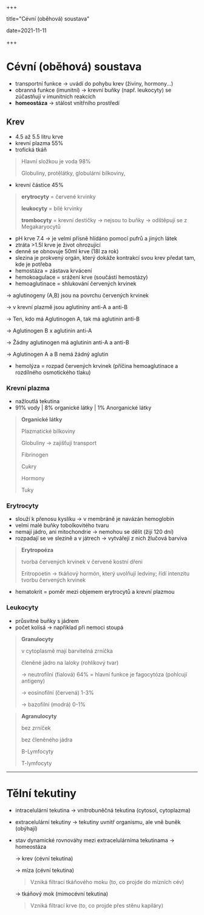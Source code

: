 +++

title="Cévní (oběhová) soustava"

date=2021-11-11

+++

# Cévní (oběhová) soustava

- transportní funkce $\to$ uvádí do pohybu krev (živiny, hormony...)
- obranná funkce (imunitní) $\to$ krevní buňky (např. leukocyty) se zúčastňují v imunitních reakcích
- **homeostáza** $\to$ stálost vnitřního prostředí

## Krev

- 4.5 až 5.5 litru krve
- krevní plazma 55%
- trofická tkáň

> Hlavní složkou je voda 98% <br>
>
> Globuliny, protělátky, globulární bílkoviny, 

- krevní částice 45%

> **erytrocyty** = červené krvinky <br>
>
> **leukocyty** = bílé krvinky <br>
>
> **trombocyty** = krevní destičky $\to$ nejsou to buňky $\to$ odštěpují se z Megakaryocytů

- pH krve 7.4 $\to$ je velmi přísně hlídáno pomocí pufrů a jiných látek
- ztráta >1.5l krve je život ohrozující
- denně se obnovuje 50ml krve (18l za rok)
- slezina je prokvený orgán, který dokáže kontrakcí svou krev předat tam, kde je potřeba
- hemostáza = zástava krvácení
- hemokoagulace = srážení krve (součástí hemostázy)
- hemoaglutinace = shlukování červených krvinek

$\to$ aglutinogeny (A,B) jsou na povrchu červených krvinek

$\to$ v krevní plazmě jsou aglutininy anti-A a anti-B

$\to$ Ten, kdo má Aglutinogen A, tak má aglutinin anti-B

$\to$ Aglutinogen B x aglutinin anti-A

$\to$ Žádny aglutinogen má aglutinin anti-A a anti-B

$\to$ Aglutinogen A a B nemá žádný aglutin

- hemolýza = rozpad červených krvinek (příčina hemoaglutinace a rozdílného osmotického tlaku)

### Krevní plazma

- nažloutlá tekutina
- 91% vody | 8% organické látky | 1% Anorganické látky

> **Organické látky** <br>
>
> Plazmatické bílkoviny <br>
>
> Globuliny $\to$ zajišťují transport <br>
>
> Fibrinogen <br>
>
> Cukry <br>
>
> Hormony <br>
>
> Tuky <br>

### Erytrocyty

- slouží k přenosu kyslíku $\to$ v membráně je navázán hemoglobin
- velmi malé buňky tobolkovitého tvaru
- nemají jádro, ani mitochondrie $\to$ nemohou se dělit (žijí 120 dní)
- rozpadají se ve slezině a v játrech $\to$ vytvářejí z nich žlučová barviva

> **Erytropoéza** <br>
>
> tvorba červených krvinek v červené kostní dřeni <br>
>
> Eritropoetin $\to$ tkáňový hormón, který uvolňují ledviny; řídí intenzitu tvorbu červených krvinek

- hematokrit = poměr mezi objemem erytrocytů a krevní plazmou

### Leukocyty

- průsvitné buňky s jádrem
- počet kolísá $\to$ například při nemoci stoupá

> **Granulocyty** <br>
>
> v cytoplasmě mají barvitelná zrníčka <br>
>
> členěné jádro na laloky (rohlíkový tvar) <br>
>
> $\to$ neutrofilní (fialová) 64% = hlavní funkce je fagocytóza (pohlcují antigeny)
>
> $\to$ eosinofilní (červená) 1-3%
>
> $\to$ bazofilní (modrá) 0-1%

> **Agranulocyty** <br>
>
> bez zrníček <br>
>
> bez členěného jádra <br>
>
> B-Lymfocyty <br>
>
> T-lymfocyty

---

# Tělní tekutiny

- intracelulární tekutina $\to$ vnitrobuněčná tekutina (cytosol, cytoplazma)

- extracelulární tekutiny $\to$ tekutiny uvnitř organismu, ale vně buněk (obýhají)

- stav dynamické rovnováhy mezi extracelulárníma tekutinama $\to$ homeostáza

  $\to$ krev (cévní tekutina)

  $\to$ míza (cévní tekutina)

  > Vzniká filtrací tkáňového moku (to, co projde do mízních cév)

  $\to$ tkáňový mok (mimocévní tekutina)

  > Vzniká filtrací krve (to, co projde přes stěnu kapiláry)